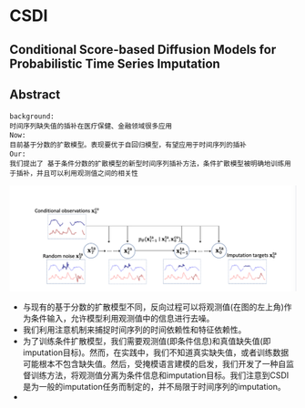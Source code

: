 # CSDI
## Conditional Score-based Diffusion Models for Probabilistic Time Series Imputation
## Abstract
```
background:
时间序列缺失值的插补在医疗保健、金融领域很多应用
Now:
目前基于分数的扩散模型。表现要优于自回归模型，有望应用于时间序列的插补
Our:
我们提出了 基于条件分数的扩散模型的新型时间序列插补方法，条件扩散模型被明确地训练用于插补，并且可以利用观测值之间的相关性
```
![alt text](image.png)

+ 与现有的基于分数的扩散模型不同，反向过程可以将观测值(在图的左上角)作为条件输入，允许模型利用观测值中的信息进行去噪。
+ 我们利用注意机制来捕捉时间序列的时间依赖性和特征依赖性。
+ 为了训练条件扩散模型，我们需要观测值(即条件信息)和真值缺失值(即imputation目标)。然而，在实践中，我们不知道真实缺失值，或者训练数据可能根本不包含缺失值。然后，受掩模语言建模的启发，我们开发了一种自监督训练方法，将观测值分离为条件信息和imputation目标。我们注意到CSDI是为一般的imputation任务而制定的，并不局限于时间序列的imputation。
+ 